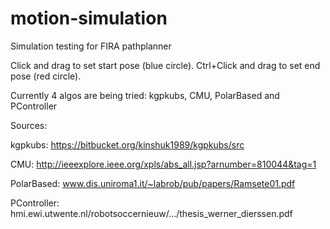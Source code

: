 motion-simulation
=================

Simulation testing for FIRA pathplanner

Click and drag to set start pose (blue circle).
Ctrl+Click and drag to set end pose (red circle).

Currently 4  algos are being tried: kgpkubs, CMU, PolarBased and PController

Sources:

kgpkubs: https://bitbucket.org/kinshuk1989/kgpkubs/src

CMU: http://ieeexplore.ieee.org/xpls/abs_all.jsp?arnumber=810044&tag=1

PolarBased: www.dis.uniroma1.it/~labrob/pub/papers/Ramsete01.pdf

PController: hmi.ewi.utwente.nl/robotsoccernieuw/.../thesis_werner_dierssen.pdf‎
